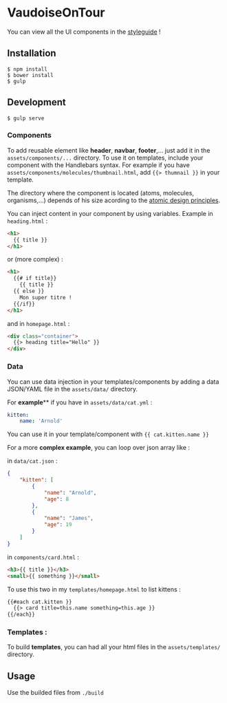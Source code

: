 # VaudoiseOnTour

You can view all the UI components in the [styleguide](http://vaudoiseassurances.github.io/VaudoiseOnTour-styleguide/) !

## Installation

````shell
$ npm install
$ bower install
$ gulp
````

## Development

````shell
$ gulp serve
````

### Components

To add reusable element like **header**, **navbar**, **footer**,... just add it in the `assets/components/...` directory. To use it on templates, include your component with the Handlebars syntax. For example if you have `assets/components/molecules/thumbnail.html`, add `{{> thumnail }}` in your template.

The directory where the component is located (atoms, molecules, organisms,...) depends of his size acording to the [atomic design principles](http://bradfrost.com/blog/post/atomic-web-design/).

You can inject content in your component by using variables. Example in `heading.html` :

````html
<h1>
  {{ title }}
</h1>
````

or (more complex) :

````html
<h1>
  {{# if title}}
    {{ title }}
  {{ else }}
    Mon super titre !
  {{/if}}
</h1>
````

and in `homepage.html` :

````html
<div class="container">
  {{> heading title="Hello" }}
</div>
````

### Data

You can use data injection in your templates/components by adding a data JSON/YAML file in the `assets/data/` directory.

For **example**** if you have in `assets/data/cat.yml` :

````yml
kitten:
    name: 'Arnold'
````

You can use it in your template/component with `{{ cat.kitten.name }}`

For a more **complex example**, you can loop over json array like :

in `data/cat.json` :

````json
{
    "kitten": [
        {
            "name": "Arnold",
            "age": 8
        },
        {
            "name": "James",
            "age": 19
        }
    ]
}
````

in `components/card.html` :

````html
<h3>{{ title }}</h3>
<small>{{ something }}</small>
````

To use this two in my `templates/homepage.html` to list kittens :

````html
{{#each cat.kitten }}
  {{> card title=this.name something=this.age }}
{{/each}}
````

### Templates :

To build **templates**, you can had all your html files in the `assets/templates/` directory.

## Usage

Use the builded files from `./build`
